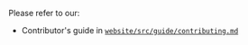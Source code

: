 Please refer to our:

- Contributor's guide in [`website/src/guide/contributing.md`](https://github.com/transloadit/uppy/blob/master/website/src/guide/contributing.md)
